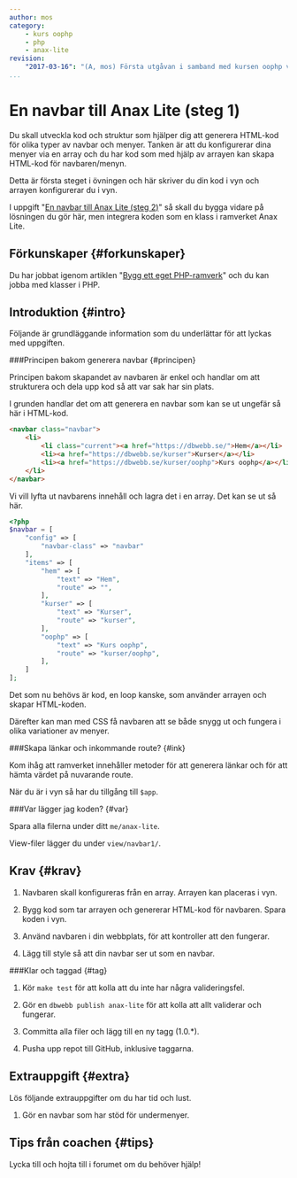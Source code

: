 ```yaml
---
author: mos
category:
    - kurs oophp
    - php
    - anax-lite
revision:
    "2017-03-16": "(A, mos) Första utgåvan i samband med kursen oophp v3."
...
```

En navbar till Anax Lite (steg 1)
==================================

Du skall utveckla kod och struktur som hjälper dig att generera HTML-kod för olika typer av navbar och menyer. Tanken är att du konfigurerar dina menyer via en array och du har kod som med hjälp av arrayen kan skapa HTML-kod för navbaren/menyn.

Detta är första steget i övningen och här skriver du din kod i vyn och arrayen konfigurerar du i vyn.

<!--more-->

I uppgift "[En navbar till Anax Lite (steg 2)](uppgift/en-navbar-till-anax-lite-steg-2)" så skall du bygga vidare på lösningen du gör här, men integrera koden som en klass i ramverket Anax Lite.



Förkunskaper {#forkunskaper}
-----------------------

Du har jobbat igenom artiklen "[Bygg ett eget PHP-ramverk](kunskap/bygg-ett-eget-php-ramverk)" och du kan jobba med klasser i PHP.



Introduktion {#intro}
-----------------------

Följande är grundläggande information som du underlättar för att lyckas med uppgiften.



###Principen bakom generera navbar {#principen}

Principen bakom skapandet av navbaren är enkel och handlar om att strukturera och dela upp kod så att var sak har sin plats.

I grunden handlar det om att generera en navbar som kan se ut ungefär så här i HTML-kod.

```html
<navbar class="navbar">
    <li>
        <li class="current"><a href="https://dbwebb.se/">Hem</a></li>
        <li><a href="https://dbwebb.se/kurser">Kurser</a></li>
        <li><a href="https://dbwebb.se/kurser/oophp">Kurs oophp</a></li>
    </li>
</navbar>
```

Vi vill lyfta ut navbarens innehåll och lagra det i en array. Det kan se ut så här.


```php
<?php
$navbar = [
    "config" => [
        "navbar-class" => "navbar"
    ],
    "items" => [
        "hem" => [
            "text" => "Hem",
            "route" => "",
        ],
        "kurser" => [
            "text" => "Kurser",
            "route" => "kurser",
        ],
        "oophp" => [
            "text" => "Kurs oophp",
            "route" => "kurser/oophp",
        ],
    ]
];
```

Det som nu behövs är kod, en loop kanske, som använder arrayen och skapar HTML-koden.

Därefter kan man med CSS få navbaren att se både snygg ut och fungera i olika variationer av menyer.



###Skapa länkar och inkommande route? {#ink}

Kom ihåg att ramverket innehåller metoder för att generera länkar och för att hämta värdet på nuvarande route.

När du är i vyn så har du tillgång till `$app`.



###Var lägger jag koden? {#var}

Spara alla filerna under ditt `me/anax-lite`.

View-filer lägger du under `view/navbar1/`.



Krav {#krav}
-----------------------

1. Navbaren skall konfigureras från en array. Arrayen kan placeras i vyn.

1. Bygg kod som tar arrayen och genererar HTML-kod för navbaren. Spara koden i vyn.

1. Använd navbaren i din webbplats, för att kontroller att den fungerar.

1. Lägg till style så att din navbar ser ut som en navbar.



###Klar och taggad {#tag}

1. Kör `make test` för att kolla att du inte har några valideringsfel.

1. Gör en `dbwebb publish anax-lite` för att kolla att allt validerar och fungerar.

1. Committa alla filer och lägg till en ny tagg (1.0.\*).

1. Pusha upp repot till GitHub, inklusive taggarna.



Extrauppgift {#extra}
-----------------------

Lös följande extrauppgifter om du har tid och lust.

1. Gör en navbar som har stöd för undermenyer.



Tips från coachen {#tips}
-----------------------

Lycka till och hojta till i forumet om du behöver hjälp!

